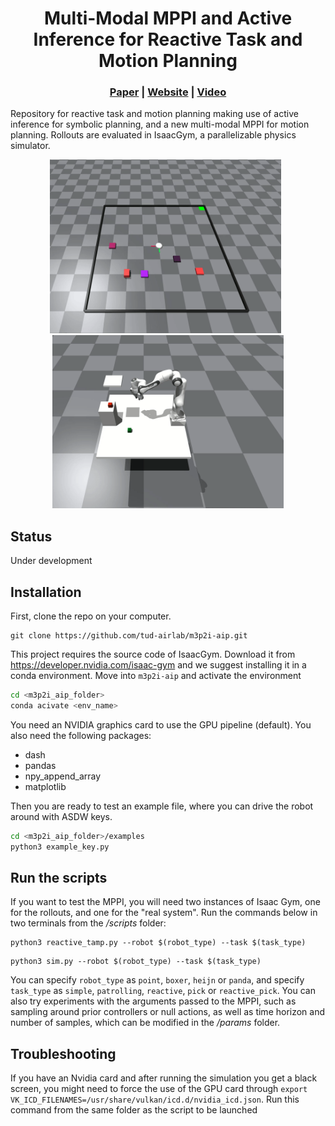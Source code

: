 <p align="center">
    <h1 align="center">Multi-Modal MPPI and Active Inference for Reactive Task and Motion Planning</h1>
    <h3 align="center"><a href="https://arxiv.org/abs/2312.02328">Paper</a> | <a href="https://autonomousrobots.nl/paper_websites/m3p2i-aip">Website</a> | <a href="https://www.youtube.com/watch?v=y2CTgv6hxVI&t=2s">Video</a> </h3>
</p>

Repository for reactive task and motion planning making use of active inference for symbolic planning, and a new multi-modal MPPI for motion planning. Rollouts are evaluated in IsaacGym, a parallelizable physics simulator.

<p align="center">
    <img src="./assets/images/m3p2i_1corner.gif" alt="001" width=370 /> &nbsp; <img src="./assets/images/m3p2i_pick_with_obs.gif" alt="002" width=370 />
</p>

## Status
Under development

## Installation
First, clone the repo on your computer. 
```
git clone https://github.com/tud-airlab/m3p2i-aip.git
```
This project requires the source code of IsaacGym. Download it from https://developer.nvidia.com/isaac-gym and we suggest installing it in a conda environment. Move into `m3p2i-aip` and activate the environment

````bash
cd <m3p2i_aip_folder>
conda acivate <env_name>
````
You need an NVIDIA graphics card to use the GPU pipeline (default). You also need the following packages:
- dash
- pandas
- npy_append_array
- matplotlib

Then you are ready to test an example file, where you can drive the robot around with ASDW keys.

````bash
cd <m3p2i_aip_folder>/examples
python3 example_key.py
````

## Run the scripts

If you want to test the MPPI, you will need two instances of Isaac Gym, one for the rollouts, and one for the "real system". Run the commands below in two terminals from the */scripts* folder: 
````
python3 reactive_tamp.py --robot $(robot_type) --task $(task_type)
````

````
python3 sim.py --robot $(robot_type) --task $(task_type)
````

You can specify `robot_type` as `point`, `boxer`, `heijn` or `panda`, and specify `task_type` as `simple`, `patrolling`, `reactive`, `pick` or `reactive_pick`. You can also try experiments with the arguments passed to the MPPI, such as sampling around prior controllers or null actions, as well as time horizon and number of samples, which can be modified in the */params* folder. 

## Troubleshooting
If you have an Nvidia card and after running the simulation you get a black screen, you might need to force the use of the GPU card through ``export VK_ICD_FILENAMES=/usr/share/vulkan/icd.d/nvidia_icd.json``. Run this command from the same folder as the script to be launched
